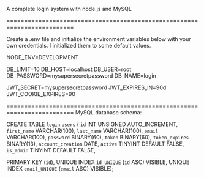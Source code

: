 A complete login system with node.js and MySQL

=========================================================================

Create a .env file and initialize the environment variables below with your own credentials. I initialized them to some default values.

NODE_ENV=DEVELOPMENT

DB_LIMIT=10
DB_HOST=localhost
DB_USER=root
DB_PASSWORD=mysupersecretpassword
DB_NAME=login

JWT_SECRET=mysupersecretpassword
JWT_EXPIRES_IN=90d
JWT_COOKIE_EXPIRES=90

=========================================================================
MySQL database schema:

CREATE TABLE `login`.`users` (
  `id` INT UNSIGNED AUTO_INCREMENT,
  `first_name` VARCHAR(100),
  `last_name` VARCHAR(100),
  `email` VARCHAR(100),
  `password` BINARY(60),
  `token` BINARY(60),
  `token_expires` BINARY(13),
  `account_creation` DATE,
  `active` TINYINT DEFAULT FALSE, 
  `is_admin` TINYINT DEFAULT FALSE,

  PRIMARY KEY (`id`),
  UNIQUE INDEX `id_UNIQUE` (`id` ASC) VISIBLE,
  UNIQUE INDEX `email_UNIQUE` (`email` ASC) VISIBLE);
